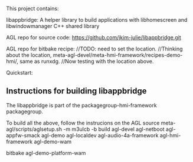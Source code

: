 This project contains:

libappbridge: A helper library to build applications with libhomescreen and libwindowmanager C++ shared library

AGL repo for source code:
https://github.com/jkim-julie/libappbridge.git

AGL repo for bitbake recipe:
//TODO: need to set the location.
//Thinking about the location, meta-agl-devel/meta-hmi-framework/recipes-demo-hmi/, same as runxdg.
//Now testing with the location above.

Quickstart:

Instructions for building libappbridge
---------------------------------------

The libappbridge is part of the
packagegroup-hmi-framework
packagegroup.

To build all the above, follow the instrucions on the AGL
source meta-agl/scripts/aglsetup.sh -m m3ulcb -b build agl-devel agl-netboot agl-appfw-smack agl-demo agl-localdev agl-audio-4a-framework agl-hmi-framework agl-demo-wam

bitbake agl-demo-platform-wam

